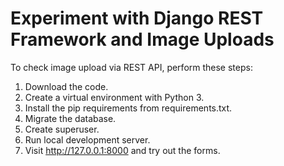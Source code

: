 # Experiment with Django REST Framework and Image Uploads

To check image upload via REST API, perform these steps:

1. Download the code.
2. Create a virtual environment with Python 3.
3. Install the pip requirements from requirements.txt.
4. Migrate the database.
5. Create superuser.
4. Run local development server.
5. Visit http://127.0.0.1:8000 and try out the forms.
